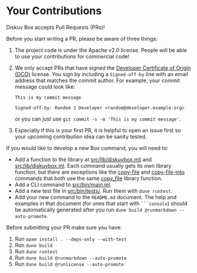 # Your Contributions

Diskuv Box accepts Pull Requests (PRs)!

Before you start writing a PR, please be aware of three things:
1. The project code is under the Apache v2.0 license. People *will* be able
   to use your contributions for commercial code!
2. We only accept PRs that have signed the [Developer Certificate of Origin (DCO)](https://developercertificate.org/)
   license. You sign by including a `Signed-off-by` line
   with an email address that matches the commit author. For example, your
   commit message could look like:

   ```
   This is my commit message

   Signed-off-by: Random J Developer <random@developer.example.org>   
   ```
   
   or you can just use `git commit -s -m 'This is my commit message'`.
3. Especially if this is your first PR, it is helpful to open an issue first
   so your upcoming contribution idea can be sanity tested.

If you would like to develop a new Box command, you will need to:

* Add a function to the library at [src/lib/diskuvbox.mli](src/lib/diskuvbox.mli)
  and [src/lib/diskuvbox.ml](src/lib/diskuvbox.ml). Each command usually
  gets its own library function, but there are exceptions like
  the [copy-file](README.md#diskuvbox-copy-file) and [copy-file-into](README.md#diskuvbox-copy-file) commands that both use the same
  [copy_file](https://diskuv.github.io/diskuvbox/diskuvbox/Diskuvbox/index.html#val-copy_file) library function.
* Add a CLI command to [src/bin/main.ml](src/bin/main.ml).
* Add a new test file in [src/bin/tests/](src/bin/tests/). Run them
  with `dune runtest`.
* Add your new command to the `README.md` document. The help and examples
  in that document (for ones that start with ` ```console `) should be automatically generated after you run
  `dune build @runmarkdown --auto-promote`.

Before submitting your PR make sure you have:
1. Run `opam install . --deps-only --with-test`
2. Run `dune build`
3. Run `dune runtest`
4. Run `dune build @runmarkdown --auto-promote`
5. Run `dune build @runlicense --auto-promote`
